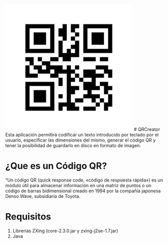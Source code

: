 <img src="https://raw.githubusercontent.com/marto-nieto-g16/QRCreator/master/QRCreator.png" />
# QRCreator
Esta aplicación permitirá codificar un texto introducido por teclado por el usuario,
especificar las dimensiones del mismo, generar el código QR y tener la posibilidad de 
guardarlo en disco en formato de imagen.

# ¿Que es un Código QR?

“Un código QR (quick response code, «código de respuesta rápida»)
es un módulo útil para almacenar información en una matriz de puntos
o un código de barras bidimensional creado en 1994 por la compañía japonesa Denso Wave, subsidiaria de Toyota.

# Requisitos
1. Librerías ZXing (core-2.3.0.jar y zxing-j2se-1.7.jar)
2. Java


